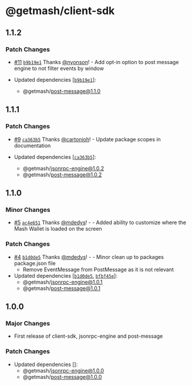 # @getmash/client-sdk

## 1.1.2

### Patch Changes

- [#11](https://github.com/getmash/mash-js/pull/11) [`b9b19e1`](https://github.com/getmash/mash-js/commit/b9b19e1b3c67463a508cb531a01ecc5ebad826df) Thanks [@nyonson](https://github.com/nyonson)! - Add opt-in option to post message engine to not filter events by window

- Updated dependencies [[`b9b19e1`](https://github.com/getmash/mash-js/commit/b9b19e1b3c67463a508cb531a01ecc5ebad826df)]:
  - @getmash/post-message@1.1.0

## 1.1.1

### Patch Changes

- [#9](https://github.com/getmash/mash-js/pull/9) [`ca363b5`](https://github.com/getmash/mash-js/commit/ca363b50d3df10fe049b46689a5cf33b0b4f5517) Thanks [@cartonioh](https://github.com/cartonioh)! - Update package scopes in documentation

- Updated dependencies [[`ca363b5`](https://github.com/getmash/mash-js/commit/ca363b50d3df10fe049b46689a5cf33b0b4f5517)]:
  - @getmash/jsonrpc-engine@1.0.2
  - @getmash/post-message@1.0.2

## 1.1.0

### Minor Changes

- [#5](https://github.com/getmash/mash-js/pull/5) [`ac4e651`](https://github.com/getmash/mash-js/commit/ac4e651e8182880ce88ff90bcd06011d198f6b5e) Thanks [@mdedys](https://github.com/mdedys)! - - Added ability to customize where the Mash Wallet is loaded on the screen

### Patch Changes

- [#4](https://github.com/getmash/mash-js/pull/4) [`b1d0de5`](https://github.com/getmash/mash-js/commit/b1d0de5c384ab0ad7fb804b55f3da9a685361d57) Thanks [@mdedys](https://github.com/mdedys)! - - Minor clean up to packages package.json file
  - Remove EventMessage from PostMessage as it is not relevant
- Updated dependencies [[`b1d0de5`](https://github.com/getmash/mash-js/commit/b1d0de5c384ab0ad7fb804b55f3da9a685361d57), [`bfbf45e`](https://github.com/getmash/mash-js/commit/bfbf45e77ed6b329ef80d77e65a2a2cd6957e752)]:
  - @getmash/jsonrpc-engine@1.0.1
  - @getmash/post-message@1.0.1

## 1.0.0

### Major Changes

- First release of client-sdk, jsonrpc-engine and post-message

### Patch Changes

- Updated dependencies []:
  - @getmash/jsonrpc-engine@1.0.0
  - @getmash/post-message@1.0.0
